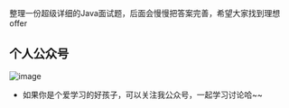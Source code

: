 整理一份超级详细的Java面试题，后面会慢慢把答案完善，希望大家找到理想offer

## 个人公众号

![image](https://user-gold-cdn.xitu.io/2019/7/28/16c381c89b127bbb?w=344&h=344&f=jpeg&s=8943)

- 如果你是个爱学习的好孩子，可以关注我公众号，一起学习讨论哈~~


